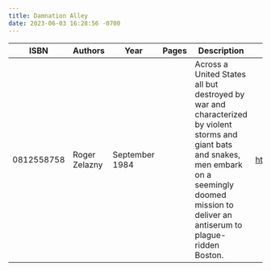 ```yaml
---
title: Damnation Alley
date: 2023-06-03 16:28:56 -0700
---
```


| ISBN        | Authors      | Year    | Pages    | Description    | URL   |
| ----------- | ------------ | ------- | -------- | -------------- | ----- |
| 0812558758  | Roger Zelazny| September 1984| | Across a United States all but destroyed by war and characterized by violent storms and giant bats and snakes, men embark on a seemingly doomed mission to deliver an antiserum to plague-ridden Boston.|https://openlibrary.org/books/OL9422985M/Damnation_Alley|    